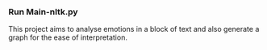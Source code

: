 ### Run Main-nltk.py

This project aims to analyse emotions in a block of text and also generate a graph for the ease of interpretation.

